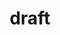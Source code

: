 ---
layout: page
permalink: /draft/
title: draft
nav: true
nav_order: 5
description: This page will do draft analysis, and be updated throughout the season

---